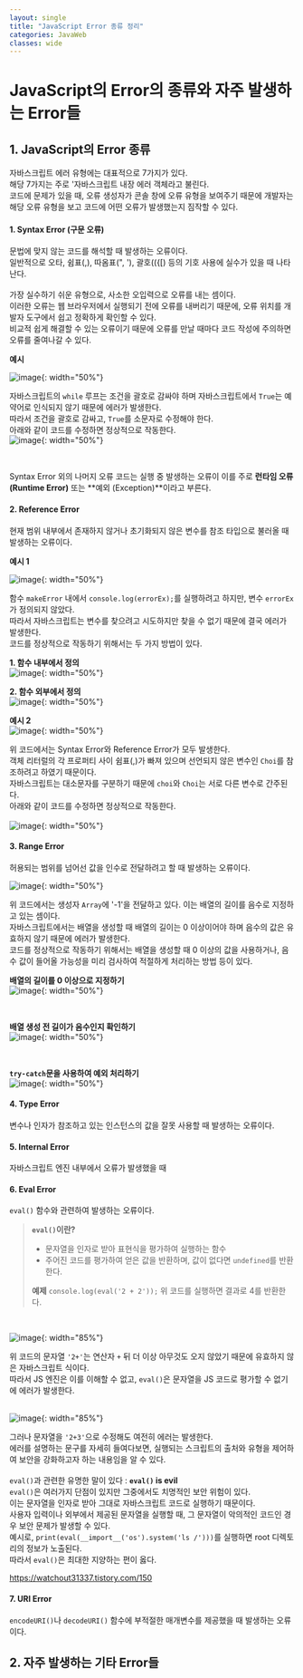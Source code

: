 ```yaml
---
layout: single
title: "JavaScript Error 종류 정리"
categories: JavaWeb
classes: wide
---
```


# JavaScript의 Error의 종류와 자주 발생하는 Error들

## 1. JavaScript의 Error 종류

자바스크립트 에러 유형에는 대표적으로 7가지가 있다. <br>
해당 7가지는 주로 '자바스크립트 내장 에러 객체라고 불린다. <br>
코드에 문제가 있을 때, 오류 생성자가 콘솔 창에 오류 유형을 보여주기 때문에 개발자는 해당 오류 유형을 보고 코드에 어떤 오류가 발생했는지 짐작할 수 있다.

#### 1. Syntax Error (구문 오류)
문법에 맞지 않는 코드를 해석할 때 발생하는 오류이다. <br>
일반적으로 오타, 쉼표(,), 따옴표(", '), 괄호(({[) 등의 기호 사용에 실수가 있을 때 나타난다. <br>
<br>
가장 실수하기 쉬운 유형으로, 사소한 오입력으로 오류를 내는 셈이다. <br>
이러한 오류는 웹 브라우저에서 실행되기 전에 오류를 내버리기 때문에, 오류 위치를 개발자 도구에서 쉽고 정확하게 확인할 수 있다. <br>
비교적 쉽게 해결할 수 있는 오류이기 때문에 오류를 만날 때마다 코드 작성에 주의하면 오류를 줄여나갈 수 있다. <br>

**예시** <br>

![image](https://github.com/Y0-0N63/STUDY-4242-Ver.2/assets/144354615/649fd1eb-1276-4784-a1bb-340b0fab4366){: width="50%"}

자바스크립트의 `while` 루프는 조건을 괄호로 감싸야 하며 자바스크립트에서 `True`는 예약어로 인식되지 않기 때문에 에러가 발생한다. <br>
따라서 조건을 괄호로 감싸고, `True`를 소문자로 수정해야 한다. <br>
아래와 같이 코드를 수정하면 정상적으로 작동한다.
<br>
![image](https://github.com/Y0-0N63/STUDY-4242-Ver.2/assets/144354615/c38ad4ec-64fb-4d7c-986d-beabffac0999){: width="50%"}

<br>

Syntax Error 외의 나머지 오류 코드는 실행 중 발생하는 오류이 이를 주로 **런타임 오류 (Runtime Error)** 또는 **예외 (Exception)**이라고 부른다.

#### 2. Reference Error
현재 범위 내부에서 존재하지 않거나 초기화되지 않은 변수를 참조 타입으로 불러올 때 발생하는 오류이다. <br>

**예시 1** <br>

![image](https://github.com/Y0-0N63/STUDY-4242-Ver.2/assets/144354615/24ff6a78-b6ae-4080-9b5f-d1e1d1431291){: width="50%"}

함수 `makeError` 내에서 `console.log(errorEx);`를 실행하려고 하지만, 변수 `errorEx`가 정의되지 않았다. <br>
따라서 자바스크립트는 변수를 찾으려고 시도하지만 찾을 수 없기 때문에 결국 에러가 발생한다. <br>
코드를 정상적으로 작동하기 위해서는 두 가지 방법이 있다. <br>

**1. 함수 내부에서 정의** <br>
![image](https://github.com/Y0-0N63/STUDY-4242-Ver.2/assets/144354615/07b453b6-eff7-47c2-b575-27447c3a52e7){: width="50%"}

**2. 함수 외부에서 정의** <br>
![image](https://github.com/Y0-0N63/STUDY-4242-Ver.2/assets/144354615/ea96e568-fa4e-4650-94c1-fc90a5ca68d4){: width="50%"}

**예시 2** <br>
![image](https://github.com/Y0-0N63/STUDY-4242-Ver.2/assets/144354615/17f58a63-274a-470d-be2e-90d360d27db2){: width="50%"}

위 코드에서는 Syntax Error와 Reference Error가 모두 발생한다. <br>
객체 리터럴의 각 프로퍼티 사이 쉼표(,)가 빠져 있으며 선언되지 않은 변수인 `Choi`를 참조하려고 하였기 때문이다. <br>
자바스크립트는 대소문자를 구분하기 때문에 `choi`와 `Choi`는 서로 다른 변수로 간주된다. <br>
아래와 같이 코드를 수정하면 정상적으로 작동한다. <br>
<br>
![image](https://github.com/Y0-0N63/STUDY-4242-Ver.2/assets/144354615/b64f121e-28bf-40b9-b56e-0204e7d93330){: width="50%"}

#### 3. Range Error
허용되는 범위를 넘어선 값을 인수로 전달하려고 할 때 발생하는 오류이다. <br>

![image](https://github.com/Y0-0N63/STUDY-4242-Ver.2/assets/144354615/698ad1ef-b2fc-4100-bd77-4992692a7fc8){: width="50%"}

위 코드에서는 생성자 `Array`에 '-1'을 전달하고 있다. 이는 배열의 길이를 음수로 지정하고 있는 셈이다.<br>
자바스크립트에서는 배열을 생성할 때 배열의 길이는 0 이상이어야 하며 음수의 값은 유효하지 않기 때문에 에러가 발생한다. <br>
코드를 정상적으로 작동하기 위해서는 배열을 생성할 때 0 이상의 값을 사용하거나, 음수 값이 들어올 가능성을 미리 검사하여 적절하게 처리하는 방법 등이 있다. <br>

**배열의 길이를 0 이상으로 지정하기** <br>
![image](https://github.com/Y0-0N63/STUDY-4242-Ver.2/assets/144354615/4ac3ffe1-4d24-48e6-a9d7-bf0031b1fc8c){: width="50%"}

<br>

**배열 생성 전 길이가 음수인지 확인하기** <br>
![image](https://github.com/Y0-0N63/STUDY-4242-Ver.2/assets/144354615/f759c798-436e-403f-bf15-0872617e2ed9){: width="50%"}

<br>

**`try-catch`문을 사용하여 예외 처리하기**  <br>
![image](https://github.com/Y0-0N63/STUDY-4242-Ver.2/assets/144354615/7f22be15-6386-4d76-8a6b-d63fa454fde7){: width="50%"}

#### 4. Type Error
변수나 인자가 참조하고 있는 인스턴스의 값을 잘못 사용할 때 발생하는 오류이다.

#### 5. Internal Error
자바스크립트 엔진 내부에서 오류가 발생했을 때 

#### 6. Eval Error
`eval()` 함수와 관련하여 발생하는 오류이다. <br>

> **`eval()`이란?**
>  - 문자열을 인자로 받아 표현식을 평가하여 실행하는 함수
>  - 주어진 코드를 평가하여 얻은 값을 반환하며, 값이 없다면 `undefined`를 반환한다.
>  
>  **예제** 
>  `console.log(eval('2 + 2'));`
>  위 코드를 실행하면 결과로 4를 반환한다.

<br>

![image](https://github.com/Y0-0N63/STUDY-4242-Ver.2/assets/144354615/a23566c6-9dc5-473a-9b96-6488f0ee9cba){: width="85%"}

위 코드의 문자열 `'2+'`는 연산자 `+` 뒤 더 이상 아무것도 오지 않았기 때문에 유효하지 않은 자바스크립트 식이다. <br>
따라서 JS 엔진은 이를 이해할 수 없고, `eval()`은 문자열을 JS 코드로 평가할 수 없기에 에러가 발생한다. <br>
<br>

![image](https://github.com/Y0-0N63/STUDY-4242-Ver.2/assets/144354615/444d4edf-0c84-41c3-8b28-37f82a5318aa){: width="85%"}

그러나 문자열을 `'2+3'`으로 수정해도 여전히 에러는 발생한다. <br>
에러를 설명하는 문구를 자세히 들여다보면, 실행되는 스크립트의 출처와 유형을 제어하여 보안을 강화하고자 하는 내용임을 알 수 있다. <br>
<br>
 `eval()`과 관련한 유명한 말이 있다 : **`eval()` is evil** <br>
`eval()`은 여러가지 단점이 있지만 그중에서도 치명적인 보안 위험이 있다. <br>
이는 문자열을 인자로 받아 그대로 자바스크립트 코드로 실행하기 때문이다. <br>
사용자 입력이나 외부에서 제공된 문자열을 실행할 때, 그 문자열이 악의적인 코드인 경우 보안 문제가 발생할 수 있다. <br>
예시로, `print(eval(__import__('os').system('ls /')))`를 실행하면 root 디렉토리의 정보가 노출된다. <br>
따라서 `eval()`은 최대한 지양하는 편이 옳다.

https://watchout31337.tistory.com/150

#### 7. URI Error
`encodeURI()`나 `decodeURI()` 함수에 부적절한 매개변수를 제공했을 때  발생하는 오류이다.

## 2. 자주 발생하는 기타 Error들

